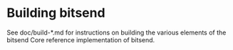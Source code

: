 Building bitsend
================

See doc/build-*.md for instructions on building the various
elements of the bitsend Core reference implementation of bitsend.
